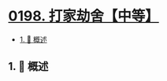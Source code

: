 # [0198. 打家劫舍【中等】](https://github.com/tnotesjs/TNotes.leetcode/tree/main/notes/0198.%20%E6%89%93%E5%AE%B6%E5%8A%AB%E8%88%8D%E3%80%90%E4%B8%AD%E7%AD%89%E3%80%91)

<!-- region:toc -->

- [1. 📝 概述](#1--概述)

<!-- endregion:toc -->

## 1. 📝 概述
